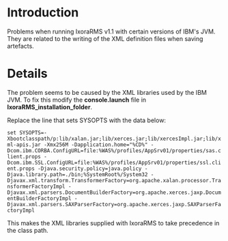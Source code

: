 # Introduction #

Problems when running IxoraRMS v1.1 with certain versions of IBM's JVM. They are related to the writing of the XML definition files when saving artefacts.


# Details #

The problem seems to be caused by the XML libraries used by the IBM JVM. To fix this modify the **console.launch** file in **IxoraRMS\_installation\_folder**.

Replace the line that sets SYSOPTS with the data below:

`set SYSOPTS=-Xbootclasspath/p:lib/xalan.jar;lib/xerces.jar;lib/xercesImpl.jar;lib/xml-apis.jar -Xmx256M -Dapplication.home="%CD%" -Dcom.ibm.CORBA.ConfigURL=file:%WAS%/profiles/AppSrv01/properties/sas.client.props -Dcom.ibm.SSL.ConfigURL=file:%WAS%/profiles/AppSrv01/properties/ssl.client.props -Djava.security.policy=java.policy -Djava.library.path=./bin;%SystemRoot%/System32 -Djavax.xml.transform.TransformerFactory=org.apache.xalan.processor.TransformerFactoryImpl -Djavax.xml.parsers.DocumentBuilderFactory=org.apache.xerces.jaxp.DocumentBuilderFactoryImpl -Djavax.xml.parsers.SAXParserFactory=org.apache.xerces.jaxp.SAXParserFactoryImpl`

This makes the XML libraries supplied with IxoraRMS to take precedence in the class path.